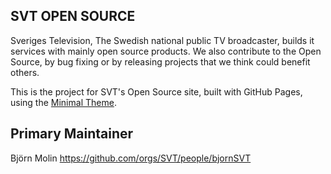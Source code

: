 ## SVT OPEN SOURCE

Sveriges Television, The Swedish national public TV broadcaster, builds it services with mainly open source products. We also contribute to the Open Source, by bug fixing or by releasing projects that we think could benefit others.

This is the project for SVT's Open Source site, built with GitHub Pages, using the [Minimal Theme](https://github.com/pages-themes/minimal).

## Primary Maintainer

Björn Molin https://github.com/orgs/SVT/people/bjornSVT
